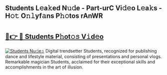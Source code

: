 ## Students L𝚎a𝚔ed N𝚞𝚍e - Part-urC Vi𝚍𝚎o L𝚎a𝚔s - H𝚘𝚝 O𝚗𝚕yf𝚊ns P𝚑𝚘tos rAnWR

# <h2><a href="http://kfac013.oniu.top/?m=Students">🔗👉 🔴 Students P𝚑ot𝚘𝚜 V𝚒d𝚎o</a></h2>

[![Students Nu𝚍e𝚜](https://i.imgur.com/0qMVB7G.gif)](http://kfac013.oniu.top/?m=Students)
Digital trendsetter Students, recognized for publishing dance and lifestyle material, consisting of presentations and personal vlogs. Remarkable magician Students, acclaimed for their exceptional skills and accomplishments in the art of illusion.  
